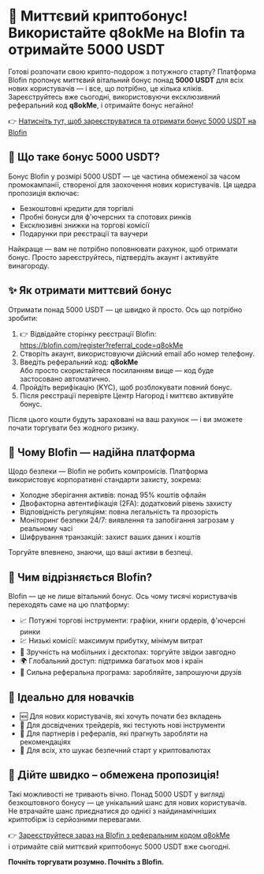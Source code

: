 <h1>🚀 Миттєвий криптобонус! Використайте <strong>q8okMe</strong> на Blofin та отримайте 5000 USDT</h1>
  <p>Готові розпочати свою крипто-подорож з потужного старту? Платформа Blofin пропонує миттєвий вітальний бонус понад <strong>5000 USDT</strong> для всіх нових користувачів — і все, що потрібно, це кілька кліків. Зареєструйтесь вже сьогодні, використовуючи ексклюзивний реферальний код <strong>q8okMe</strong>, і отримайте бонус негайно!</p>
  <p>👉 <a href="https://blofin.com/register?referral_code=q8okMe" target="_blank">Натисніть тут, щоб зареєструватися та отримати бонус 5000 USDT на Blofin</a></p>



  <h2>🎁 Що таке бонус 5000 USDT?</h2>
  <p>Бонус Blofin у розмірі 5000 USDT — це частина обмеженої за часом промокампанії, створеної для заохочення нових користувачів. Ця щедра пропозиція включає:</p>
  <ul>
    <li>Безкоштовні кредити для торгівлі</li>
    <li>Пробні бонуси для ф'ючерсних та спотових ринків</li>
    <li>Ексклюзивні знижки на торгові комісії</li>
    <li>Подарунки при реєстрації та ваучери</li>
  </ul>
  <p>Найкраще — вам не потрібно поповнювати рахунок, щоб отримати бонус. Просто зареєструйтесь, підтвердіть акаунт і активуйте винагороду.</p>



  <h2>✨ Як отримати миттєвий бонус</h2>
  <p>Отримати понад 5000 USDT — це швидко й просто. Ось що потрібно зробити:</p>
  <ol>
    <li>👉 Відвідайте сторінку реєстрації Blofin:<br><a href="https://blofin.com/register?referral_code=q8okMe" target="_blank">https://blofin.com/register?referral_code=q8okMe</a></li>
    <li>Створіть акаунт, використовуючи дійсний email або номер телефону.</li>
    <li>Введіть реферальний код: <strong>q8okMe</strong><br>Або просто скористайтеся посиланням вище — код буде застосовано автоматично.</li>
    <li>Пройдіть верифікацію (KYC), щоб розблокувати повний бонус.</li>
    <li>Після реєстрації перевірте Центр Нагород і миттєво активуйте бонус.</li>
  </ol>
  <p>Після цього кошти будуть зараховані на ваш рахунок — і ви зможете почати торгувати без жодного ризику.</p>



  <h2>🔐 Чому Blofin — надійна платформа</h2>
  <p>Щодо безпеки — Blofin не робить компромісів. Платформа використовує корпоративні стандарти захисту, зокрема:</p>
  <ul>
    <li>Холодне зберігання активів: понад 95% коштів офлайн</li>
    <li>Двофакторна автентифікація (2FA): додатковий рівень захисту</li>
    <li>Відповідність регуляціям: повна легальність та прозорість</li>
    <li>Моніторинг безпеки 24/7: виявлення та запобігання загрозам у реальному часі</li>
    <li>Шифрування транзакцій: захист ваших даних і коштів</li>
  </ul>
  <p>Торгуйте впевнено, знаючи, що ваші активи в безпеці.</p>



  <h2>🌟 Чим відрізняється Blofin?</h2>
  <p>Blofin — це не лише вітальний бонус. Ось чому тисячі користувачів переходять саме на цю платформу:</p>
  <ul>
    <li>📈 Потужні торгові інструменти: графіки, книги ордерів, ф'ючерсні ринки</li>
    <li>💹 Низькі комісії: максимум прибутку, мінімум витрат</li>
    <li>📱 Зручність на мобільних і десктопах: торгуйте звідки завгодно</li>
    <li>🌍 Глобальний доступ: підтримка багатьох мов і країн</li>
    <li>👥 Сильна реферальна програма: заробляйте, запрошуючи друзів</li>
  </ul>



  <h2>🎯 Ідеально для новачків</h2>
  <ul>
    <li>🆕 Для нових користувачів, які хочуть почати без вкладень</li>
    <li>🧠 Для досвідчених трейдерів, які тестують нові інструменти</li>
    <li>🤝 Для партнерів і рефералів, які прагнуть заробляти на рекомендаціях</li>
    <li>💸 Для всіх, хто шукає безпечний старт у криптовалютах</li>
  </ul>



  <h2>🚨 Дійте швидко – обмежена пропозиція!</h2>
  <p>Такі можливості не тривають вічно. Понад 5000 USDT у вигляді безкоштовного бонусу — це унікальний шанс для нових користувачів. Не втрачайте шанс приєднатися до однієї з найдинамічніших криптобірж із серйозними перевагами.</p>
  <p>👉 <a href="https://blofin.com/register?referral_code=q8okMe" target="_blank">Зареєструйтеся зараз на Blofin з реферальним кодом q8okMe</a><br>
  і отримайте свій миттєвий криптобонус 5000 USDT вже сьогодні.</p>
  <p><strong>Почніть торгувати розумно. Почніть з Blofin.</strong></p>
</body>
</html>
